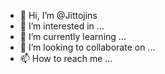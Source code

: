 - 👋 Hi, I’m @Jittojins
- 👀 I’m interested in ...
- 🌱 I’m currently learning ...
- 💞️ I’m looking to collaborate on ...
- 📫 How to reach me ...

<!---
Jittojins/Jittojins is a ✨ special ✨ repository because its `README.md` (this file) appears on your GitHub profile.
You can click the Preview link to take a look at your changes.
--->
